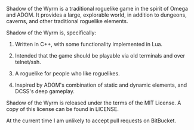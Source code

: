 Shadow of the Wyrm is a traditional roguelike game in the spirit of Omega 
and ADOM.  It provides a large, explorable world, in addition to dungeons, 
caverns, and other traditional roguelike elements.

Shadow of the Wyrm is, specifically:

  1. Written in C++, with some functionality implemented in Lua.
  
  2. Intended that the game should be playable via old terminals and
     over telnet/ssh.

  2. A roguelike for people who like roguelikes.

  3. Inspired by ADOM's combination of static and dynamic elements, and
     DCSS's deep gameplay.

Shadow of the Wyrm is released under the terms of the MIT License.  A copy 
of this license can be found in LICENSE.

At the current time I am unlikely to accept pull requests on BitBucket.
